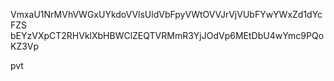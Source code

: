 VmxaU1NrMVhVWGxUYkdoVVlsUldVbFpyVWtOVVJrVjVUbFYwYWxZd1dYcFZS
bEYzVXpCT2RHVklXbHBWClZEQTVRMmR3YjJOdVp6MEtDbU4wYmc9PQoKZ3Vp

pvt